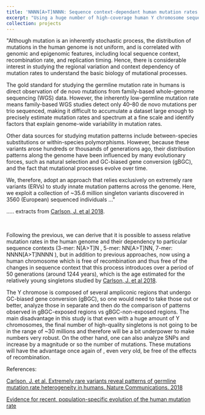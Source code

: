 ```yaml
---
title: 'NNNN[A>T]NNNN: Sequence context-dependant human mutation rates free of recombination effects'
excerpt: "Using a huge number of high-coverage human Y chromosome sequences from different populations, we can assess how frequent certain mutations occur given a particulr sequence context in a free-of-recombination background"
collection: projects
---
```


"Although mutation is an inherently stochastic process, the distribution of mutations in the human genome is not uniform, and is correlated with genomic and epigenomic features, including local sequence context, recombination rate, and replication timing. Hence, there is considerable interest in studying the regional variation and context dependency of mutation rates to understand the basic biology of mutational processes.

The gold standard for studying the germline mutation rate in humans is direct observation of de novo mutations from family-based whole-genome sequencing (WGS) data. However, the inherently low-germline mutation rate means family-based WGS studies detect only 40–80 de novo mutations per trio sequenced, making it difficult to accumulate a dataset large enough to precisely estimate mutation rates and spectrum at a fine scale and identify factors that explain genome-wide variability in mutation rates.

Other data sources for studying mutation patterns include between-species substitutions or within-species polymorphisms. However, because these variants arose hundreds or thousands of generations ago, their distribution patterns along the genome have been influenced by many evolutionary forces, such as natural selection and GC-biased gene conversion (gBGC), and the fact that mutational processes evolve over time. 

We, therefore, adopt an approach that relies exclusively on extremely rare variants (ERVs) to study innate mutation patterns across the genome. Here, we exploit a collection of ~35.6 million singleton variants discovered in 3560 (European) sequenced individuals ..." 

..... extracts from [Carlson, J. et al 2018](https://www.nature.com/articles/s41467-018-05936-5).

<br/>

Following the previous, we can derive that it is possible to assess relative mutation rates in the human genome and their dependency to particular sequence contexts (3-mer: N[A>T]N , 5-mer: NN[A>T]NN, 7-mer: NNNN[A>T]NNNN ), but in addition to previous approaches, now using a human chromosome which is free of recombination and thus free of the changes in sequence context that this process introduces over a period of 50 generations (around 1244 years), which is the age estimated for the relatively young singletons studied by [Carlson, J. et al 2018](https://www.nature.com/articles/s41467-018-05936-5).

The Y chromose is composed of several ampliconic regions that undergo GC-biased gene conversion (gBGC), so one would need to take those out or better, analyze those in separate and then do the comparison of patterns observed in gBGC-exposed regions vs gBGC-non-exposed regions. The main disadvantage in this study is that even with a huge amount of Y chromosomes, the final number of high-quality singletons is not going to be in the range of ~30 millions and therefore will be a bit underpower to make numbers very robust. On the other hand, one can also analyze SNPs and increase by a magnitude or so the number of mutations. These mutations will have the advantage once again of , even very old, be free of the effects of recombination.





References:

[Carlson, J. et al. Extremely rare variants reveal patterns of germline mutation rate heterogeneity in humans. Nature Communications. 2018](https://www.nature.com/articles/s41467-018-05936-5)

[Evidence for recent, population-specific evolution of the human mutation rate](https://elifesciences.org/articles/24284)
